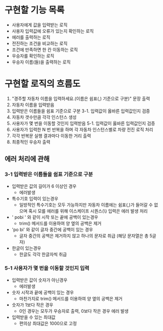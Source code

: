 # 구현할 기능 목록

- 사용자에게 값을 입력받는 로직
- 사용자 입력값에 오류가 있는지 확인하는 로직
- 에러를 출력하는 로직
- 전진하는 조건을 비교하는 로직
- 조건에 만족하면 한 칸 이동하는 로직
- 우승자를 확인하는 로직
- 우승자 이름(들)을 출력하는 로직

# 구현할 로직의 흐름도

1. "경주할 자동차 이름을 입력하세요.(이름은 쉼표(,) 기준으로 구분)" 문장 출력
2. 자동차 이름을 입력받음
3. 입력받은 이름들을 쉼표 기준으로 구분
   3-1. 입력값이 옳바른 입력값인지 검증
4. 자동차 갯수만큼 각각 인스턴스 생성
5. 사용자가 몇 번을 이동할 것인지 입력받음
   5-1. 입력값이 옳바른 입력값인지 검증
6. 사용자가 입력한 N 번 반복을 하며 각 자동차 인스턴스별로 차량 전진 로직 처리
7. 각각 반복문 실행 결과마다 이동한 거리 출력
8. 최종적인 우승자 출력

## 에러 처리에 관해

### 3-1 입력받은 이름들을 쉼표 기준으로 구분

- 입력받은 값의 길이가 6 이상인 경우
  - 에러발생
- 특수기호 입력이 있는경우
  - 일방적인 특수기호는 모두 가능하지만 자동차 이름에는 쉼표(,)가 들어갈 수 없으며 혹시 모를 에러를 위해 이스케이프 시퀀스(\\) 입력은 에러 발생 처리
- ' pobi ' 와 같이 시작 또는 끝에 공백이 있는경우
  - trim() 메서드를 이용하여 양 옆의 공백은 제거
- 'po bi' 와 같이 글자 중간에 공백이 있는 경우
  - 글자 중간의 공백은 제거하지 않고 하나의 문자로 취급 (해당 문자열은 총 5글자)
- 한글이 있는경우
  - 한글도 각각 한글자씩 취급

### 5-1 사용자가 몇 번을 이동할 것인지 입력

- 입력받은 값이 숫자가 아닌경우
  - 에러발생
- 숫자 시작과 끝에 공백이 있는 경우
  - 마찬가지로 trim() 메서드를 이용하여 양 옆의 공백은 제거
- 숫자가 1보다 작은 경우
  - 0인 경우는 모두가 우승자로 출력, 0보다 작은 경우 에러 발생
- 입력받을 수 있는 최대값
  - 편의상 최대값은 1000으로 고정
